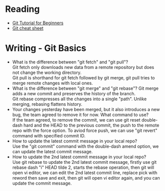 # Reading

- [Git Tutorial for Beginners](https://academind.com/tutorials/git-the-basics)
- [Git cheat sheet](https://www.atlassian.com/git/tutorials/atlassian-git-cheatsheet)


# Writing - Git Basics

- What is the difference between "git fetch" and "git pull"?  
Git fetch only downloads new data from a remote repository but does not change the working directory.  
Git pull is shorthand for git fetch followed by git merge, git pull tries to merge remote changes with local ones.
- What is the difference between "git merge" and "git rebase"?
Git merge adds a new commit and preserves the history of the branch.  
Git rebase compresses all the changes into a single "path". Unlike merging, rebasing flattens history. 
- Your changes yesterday have been merged, but it also introduces a new bug, the team agreed to remove it for now. What command to use?  
If the team agreed, to remove the commit, we can use git reset double-dash hard and the HEAD to the previous commit, the push to the remote repo with the force option.
To aviod force push, we can use "git revert" command with specified commit ID.
- How to update the latest commit message in your local repo?  
Use the "git commit" command with the double-dash amend option, we can update the latest commit message.
- How to update the 2nd latest commit message in your local repo?  
Use git rebase to update the 2nd latest commit message, firstly use git rebase dash "i" HEAD tilde 2, starts the rebase operation, then git will open vi editor, we can edit the 2nd latest commit line, replace pick with reword then save and exit, then git will open vi editor again, and you can update the commit message.
